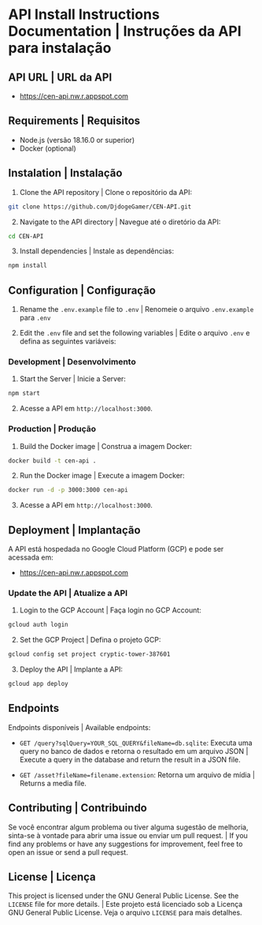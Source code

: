 # API Install Instructions Documentation | Instruções da API para instalação

## API URL | URL da API

* https://cen-api.nw.r.appspot.com

## Requirements | Requisitos

- Node.js (versão 18.16.0 or superior)
- Docker (optional)

## Instalation | Instalação

1. Clone the API repository | Clone o repositório da API:

```bash
git clone https://github.com/DjdogeGamer/CEN-API.git
```

2. Navigate to the API directory | Navegue até o diretório da API:

```bash
cd CEN-API
```

3. Install dependencies | Instale as dependências:

```bash
npm install
```

## Configuration | Configuração

1. Rename the `.env.example` file to `.env` | Renomeie o arquivo `.env.example` para `.env`

2. Edit the `.env` file and set the following variables | Edite o arquivo `.env` e defina as seguintes variáveis:

### Development | Desenvolvimento

1. Start the Server | Inicie a Server:

```bash
npm start
```

2. Acesse a API em `http://localhost:3000`.

### Production | Produção

1. Build the Docker image | Construa a imagem Docker:

```bash
docker build -t cen-api .
```

2. Run the Docker image | Execute a imagem Docker:

```bash
docker run -d -p 3000:3000 cen-api
```

3. Acesse a API em `http://localhost:3000`.

## Deployment | Implantação

A API está hospedada no Google Cloud Platform (GCP) e pode ser acessada em:

* https://cen-api.nw.r.appspot.com

### Update the API | Atualize a API

1. Login to the GCP Account | Faça login no GCP Account:

```bash
gcloud auth login
```

2. Set the GCP Project | Defina o projeto GCP:

```bash
gcloud config set project cryptic-tower-387601
```

3. Deploy the API | Implante a API:

```bash
gcloud app deploy
```

## Endpoints

Endpoints disponíveis | Available endpoints:

- `GET /query?sqlQuery=YOUR_SQL_QUERY&fileName=db.sqlite`: Executa uma query no banco de dados e retorna o resultado em
  um arquivo JSON | Execute a query in the database and return the result in a JSON file.

- `GET /asset?fileName=filename.extension`: Retorna um arquivo de mídia | Returns a media file.

## Contributing | Contribuindo

Se você encontrar algum problema ou tiver alguma sugestão de melhoria, sinta-se à vontade para abrir uma issue ou enviar
um pull request. | If you find any problems or have any suggestions for improvement, feel free to open an issue or send
a pull request.

## License | Licença

This project is licensed under the GNU General Public License. See the `LICENSE` file for more details. | Este projeto
está licenciado sob a Licença GNU General Public License. Veja o arquivo `LICENSE` para mais detalhes.
